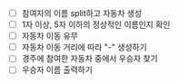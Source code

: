 -[ ] 참여자의 이름 split하고 자동차 생성
-[ ] 1자 이상, 5자 이하의 정상적인 이름인지 확인
-[ ] 자동차 이동 유무
-[ ] 자동차 이동 거리에 따라 "-" 생성하기
-[ ] 경주에 참여한 자동차 중에서 우승자 찾기
-[ ] 우승자 이름 출력하기 